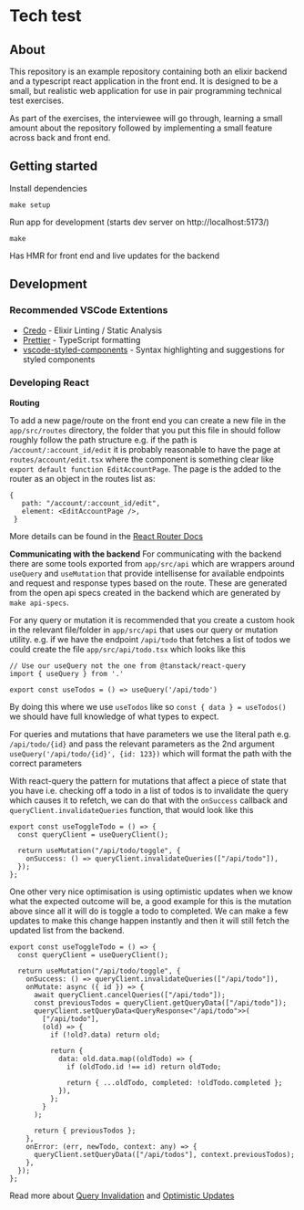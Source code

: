 # Tech test

## About 

This repository is an example repository containing both an elixir backend and a typescript react application in the front end. It is designed to be a small, but realistic web application for use in pair programming technical test exercises. 

As part of the exercises, the interviewee will go through, learning a small amount about the repository followed by implementing a small feature across back and front end. 

## Getting started

Install dependencies

```
make setup
```

Run app for development (starts dev server on http://localhost:5173/)

```
make
```

Has HMR for front end and live updates for the backend

## Development

### Recommended VSCode Extentions

-   [Credo](https://marketplace.visualstudio.com/items?itemName=pantajoe.vscode-elixir-credo) - Elixir Linting / Static Analysis
-   [Prettier](https://marketplace.visualstudio.com/items?itemName=esbenp.prettier-vscode) - TypeScript formatting
-   [vscode-styled-components](https://marketplace.visualstudio.com/items?itemName=styled-components.vscode-styled-components) - Syntax highlighting and suggestions for styled components

### Developing React

**Routing**

To add a new page/route on the front end you can create a new file in the `app/src/routes` directory, the folder that you put this file in should follow roughly follow the path structure e.g. if the path is `/account/:account_id/edit` it is probably reasonable to have the page at `routes/account/edit.tsx` where the component is something clear like `export default function EditAccountPage`.
The page is the added to the router as an object in the routes list as:

```
{
   path: "/account/:account_id/edit",
   element: <EditAccountPage />,
 }
```

More details can be found in the [React Router Docs](https://reactrouter.com/en/main/routers/create-browser-router)

**Communicating with the backend**
For communicating with the backend there are some tools exported from `app/src/api` which are wrappers around `useQuery` and `useMutation` that provide intellisense for available endpoints and request and response types based on the route. These are generated from the open api specs created in the backend which are generated by `make api-specs`.

For any query or mutation it is recommended that you create a custom hook in the relevant file/folder in `app/src/api` that uses our query or mutation utility. e.g. if we have the endpoint `/api/todo` that fetches a list of todos we could create the file `app/src/api/todo.tsx` which looks like this

```
// Use our useQuery not the one from @tanstack/react-query
import { useQuery } from '.'

export const useTodos = () => useQuery('/api/todo')
```

By doing this where we use `useTodos` like so `const { data } = useTodos()` we should have full knowledge of what types to expect.

For queries and mutations that have parameters we use the literal path e.g. `/api/todo/{id}` and pass the relevant parameters as the 2nd argument `useQuery('/api/todo/{id}', {id: 123})` which will format the path with the correct parameters

With react-query the pattern for mutations that affect a piece of state that you have i.e. checking off a todo in a list of todos is to invalidate the query which causes it to refetch, we can do that with the `onSuccess` callback and `queryClient.invalidateQueries` function, that would look like this

```
export const useToggleTodo = () => {
  const queryClient = useQueryClient();

  return useMutation("/api/todo/toggle", {
    onSuccess: () => queryClient.invalidateQueries(["/api/todo"]),
  });
};
```

One other very nice optimisation is using optimistic updates when we know what the expected outcome will be, a good example for this is the mutation above since all it will do is toggle a todo to completed. We can make a few updates to make this change happen instantly and then it will still fetch the updated list from the backend.

```
export const useToggleTodo = () => {
  const queryClient = useQueryClient();

  return useMutation("/api/todo/toggle", {
    onSuccess: () => queryClient.invalidateQueries(["/api/todo"]),
    onMutate: async ({ id }) => {
      await queryClient.cancelQueries(["/api/todo"]);
      const previousTodos = queryClient.getQueryData(["/api/todo"]);
      queryClient.setQueryData<QueryResponse<"/api/todo">>(
        ["/api/todo"],
        (old) => {
          if (!old?.data) return old;

          return {
            data: old.data.map((oldTodo) => {
              if (oldTodo.id !== id) return oldTodo;

              return { ...oldTodo, completed: !oldTodo.completed };
            }),
          };
        }
      );

      return { previousTodos };
    },
    onError: (err, newTodo, context: any) => {
      queryClient.setQueryData(["/api/todos"], context.previousTodos);
    },
  });
};
```

Read more about [Query Invalidation](https://tanstack.com/query/v4/docs/react/guides/query-invalidation) and [Optimistic Updates](https://tanstack.com/query/v4/docs/react/guides/optimistic-updates)

